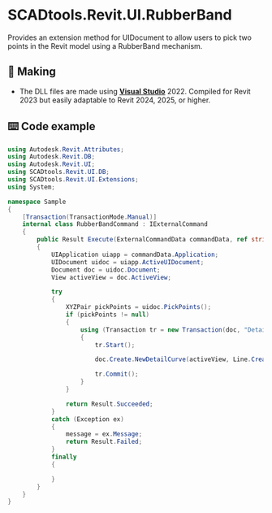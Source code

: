 # SCADtools.Revit.UI.RubberBand
Provides an extension method for UIDocument to allow users to pick two points in the Revit model using a RubberBand mechanism.

## :rocket: Making
- The DLL files are made using [**Visual Studio**](https://github.com/microsoft) 2022. Compiled for Revit 2023 but easily adaptable to Revit 2024, 2025, or higher.

## :keyboard: Code example
```c#
using Autodesk.Revit.Attributes;
using Autodesk.Revit.DB;
using Autodesk.Revit.UI;
using SCADtools.Revit.UI.DB;
using SCADtools.Revit.UI.Extensions;
using System;

namespace Sample
{
    [Transaction(TransactionMode.Manual)]
    internal class RubberBandCommand : IExternalCommand
    {
        public Result Execute(ExternalCommandData commandData, ref string message, ElementSet elements)
        {
            UIApplication uiapp = commandData.Application;
            UIDocument uidoc = uiapp.ActiveUIDocument;
            Document doc = uidoc.Document;
            View activeView = doc.ActiveView;

            try
            {
                XYZPair pickPoints = uidoc.PickPoints();
                if (pickPoints != null)
                {
                    using (Transaction tr = new Transaction(doc, "Detail Curve"))
                    {
                        tr.Start();

                        doc.Create.NewDetailCurve(activeView, Line.CreateBound(pickPoints.StartPoint, pickPoints.EndPoint));

                        tr.Commit();
                    }
                }

                return Result.Succeeded;
            }
            catch (Exception ex)
            {
                message = ex.Message;
                return Result.Failed;
            }
            finally
            {

            }
        }
    }
}
```
